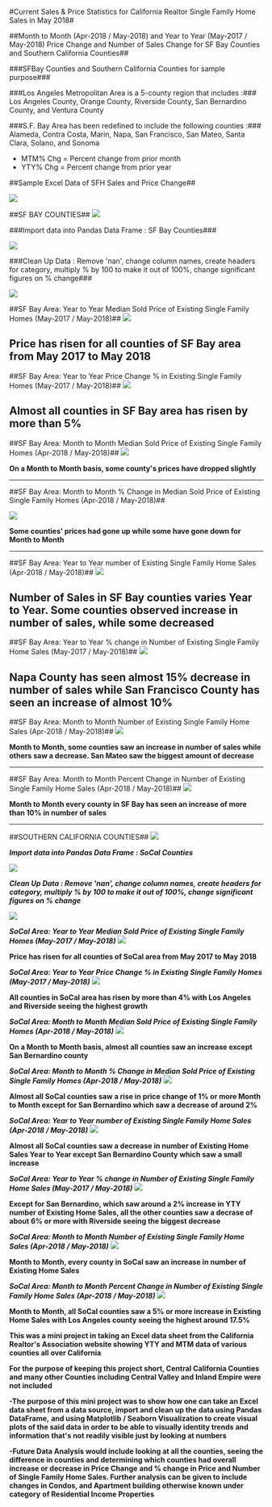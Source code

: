 #Current Sales & Price Statistics for California Realtor Single Family Home Sales in May 2018#

##Month to Month (Apr-2018 / May-2018) and Year to Year (May-2017 / May-2018) Price Change and Number of Sales Change for SF Bay Counties and Southern California Counties##

###SFBay Counties and Southern California Counties for sample purpose###

###Los Angeles Metropolitan Area is a 5-county region that includes :### Los Angeles County, Orange County, Riverside County, San Bernardino County, and Ventura County

###S.F. Bay Area has been redefined to include the following counties :### Alameda, Contra Costa, Marin, Napa, San Francisco, San Mateo, Santa Clara, Solano, and Sonoma

*   MTM% Chg = Percent change from prior month
*   YTY% Chg = Percent change from prior year  

##Sample Excel Data of SFH Sales and Price Change##

<img src='images/SFHsample.png'>


##SF BAY COUNTIES##
<img src='images/SFBayCounties.gif'>

###Import data into Pandas Data Frame : SF Bay Counties###

<img src='images/SFBayraw.png'>

###Clean Up Data : Remove 'nan', change column names, create headers for category, multiply % by 100 to make it out of 100%, change significant figures on % change###

<img src='images/SFBayheader.png'>

##SF Bay Area: Year to Year Median Sold Price of Existing Single Family Homes (May-2017 / May-2018)##
<img src='images/SFBayYTYprice.png'>

**Price has risen for all counties of SF Bay area from May 2017 to May 2018**
---

##SF Bay Area: Year to Year Price Change % in Existing Single Family Homes (May-2017 / May-2018)##
<img src='images/SFBayYTYpriceperc.png'>

**Almost all counties in SF Bay area has risen by more than 5%**
---

##SF Bay Area: Month to Month Median Sold Price of Existing Single Family Homes (Apr-2018 / May-2018)##
<img src='images/SFBayMTMprice.png'>

**On a Month to Month basis, some county's prices have dropped slightly**

---

##SF Bay Area: Month to Month % Change in Median Sold Price of Existing Single Family Homes (Apr-2018 / May-2018)##

<img src='images/SFBayMTMpriceperc.png'>

**Some counties' prices had gone up while some have gone down for Month to Month**

---

##SF Bay Area: Year to Year number of Existing Single Family Home Sales (Apr-2018 / May-2018)##
<img src='images/SFBayYTYprice.png'>

**Number of Sales in SF Bay counties varies Year to Year. Some counties observed increase in number of sales, while some decreased**
---

##SF Bay Area: Year to Year % change in Number of Existing Single Family Home Sales (May-2017 / May-2018)##
<img src='images/SFBayYTYsalesperc.png'>

**Napa County has seen almost 15% decrease in number of sales while San Francisco County has seen an increase of almost 10%**
---

##SF Bay Area: Month to Month Number of Existing Single Family Home Sales (Apr-2018 / May-2018)##
<img src='images/SFBayMTMsales.png'>

**Month to Month, some counties saw an increase in number of sales while others saw a decrease. San Mateo saw the biggest amount of decrease**

---

##SF Bay Area: Month to Month Percent Change in Number of Existing Single Family Home Sales (Apr-2018 / May-2018)##
<img src='images/SFBayMTMsalesperc.png'>

**Month to Month every county in SF Bay has seen an increase of more than 10% in number of sales**

---

##SOUTHERN CALIFORNIA COUNTIES##
<img src='images/SoCalMap.png'>

***Import data into Pandas Data Frame : SoCal Counties***

<img src='images/SoCalraw.png'>

***Clean Up Data : Remove 'nan', change column names, create headers for category, multiply % by 100 to make it out of 100%, change significant figures on % change***

<img src='images/SoCalheader.png'>

***SoCal Area: Year to Year Median Sold Price of Existing Single Family Homes (May-2017 / May-2018)***
<img src='images/SoCalYTYprice.png'>

**Price has risen for all counties of SoCal area from May 2017 to May 2018**


***SoCal Area: Year to Year Price Change % in Existing Single Family Homes (May-2017 / May-2018)***
<img src='images/SoCalYTYpriceperc.png'>

**All counties in SoCal area has risen by more than 4% with Los Angeles and Riverside seeing the highest growth**


***SoCal Area: Month to Month Median Sold Price of Existing Single Family Homes (Apr-2018 / May-2018)***
<img src='images/SoCalMTMprice.png'>

**On a Month to Month basis, almost all counties saw an increase except San Bernardino county**


***SoCal Area: Month to Month % Change in Median Sold Price of Existing Single Family Homes (Apr-2018 / May-2018)***
<img src='images/SoCalMTMpriceperc.png'>

**Almost all SoCal counties saw a rise in price change of 1% or more Month to Month except for San Bernardino which saw a decrease of around 2%**


***SoCal Area: Year to Year number of Existing Single Family Home Sales (Apr-2018 / May-2018)***
<img src='images/SoCalYTYprice.png'>

**Almost all SoCal counties saw a decrease in number of Existing Home Sales Year to Year except San Bernardino County which saw a small increase**


***SoCal Area: Year to Year % change in Number of Existing Single Family Home Sales (May-2017 / May-2018)***
<img src='images/SoCalYTYsalesperc.png'>

**Except for San Bernardino, which saw around a 2% increase in YTY number of Existing Home Sales, all the other counties saw a decrase of about 6% or more with Riverside seeing the biggest decrease**


***SoCal Area: Month to Month Number of Existing Single Family Home Sales (Apr-2018 / May-2018)***
<img src='images/SoCalMTMsales.png'>

**Month to Month, every county in SoCal saw an increase in number of Existing Home Sales**

***SoCal Area: Month to Month Percent Change in Number of Existing Single Family Home Sales (Apr-2018 / May-2018)***
<img src='images/SoCalMTMsalesperc.png'>

**Month to Month, all SoCal counties saw a 5% or more increase in Existing Home Sales with Los Angeles county seeing the highest around 17.5%**


**This was a mini project in taking an Excel data sheet from the California Realtor's Association website showing YTY and MTM data of various counties all over California**

**For the purpose of keeping this project short, Central California Counties and many other Counties including Central Valley and Inland Empire were not included**

**-The purpose of this mini project was to show how one can take an Excel data sheet from a data source, import and clean up the data using Pandas DataFrame,**
**and using Matplotlib / Seaborn Visualization to create visual plots of the said data in order to be able to visually identity trends and information**
**that's not readily visible just by looking at numbers**

**-Future Data Analysis would include looking at all the counties, seeing the difference in counties and determining which counties had overall increase or decrease in Price Change**
**and % change in Price and Number of Single Family Home Sales. Further analysis can be given to include changes in Condos, and Apartment building otherwise known under category**
**of Residential Income Properties**




